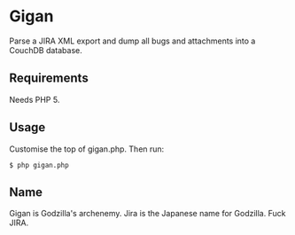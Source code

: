 # Gigan

Parse a JIRA XML export and dump all bugs and attachments into a CouchDB database.

## Requirements

Needs PHP 5.

## Usage

Customise the top of gigan.php. Then run:

    $ php gigan.php


## Name

Gigan is Godzilla's archenemy. Jira is the Japanese name for Godzilla. Fuck JIRA.

